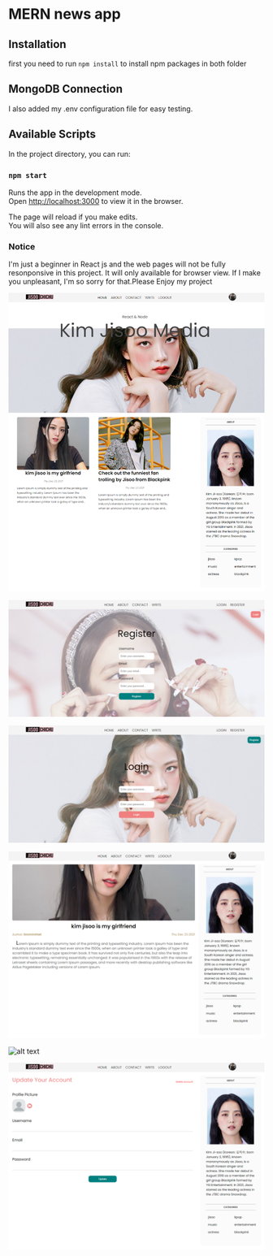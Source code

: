 # MERN news app

## Installation 
first you need to run `npm install` to install npm packages in both folder

## MongoDB Connection
I also added my .env configuration file for easy testing.


## Available Scripts

In the project directory, you can run:

### `npm start`

Runs the app in the development mode.\
Open [http://localhost:3000](http://localhost:3000) to view it in the browser.

The page will reload if you make edits.\
You will also see any lint errors in the console.

### Notice
I'm just a beginner in React js and the web pages will not be fully resonponsive in this project. It will only available for browser view. If I make you unpleasant, I'm so sorry for that.Please Enjoy my project 



![alt text](https://github.com/linnminhtet23/rcs_codingtest_project/blob/master/screenshots/home.png)



![alt text](https://github.com/linnminhtet23/rcs_codingtest_project/blob/master/screenshots/register.png)

![alt text](https://github.com/linnminhtet23/rcs_codingtest_project/blob/master/screenshots/login.png)

![alt text](https://github.com/linnminhtet23/rcs_codingtest_project/blob/master/screenshots/post.png)

![alt text](https://github.com/linnminhtet23/rcs_codingtest_project/blob/master/screenshots/.png)

![alt text](https://github.com/linnminhtet23/rcs_codingtest_project/blob/master/screenshots/settings.png)


